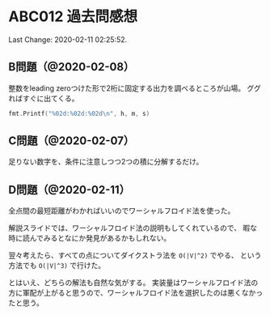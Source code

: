 # ABC012 過去問感想

Last Change: 2020-02-11 02:25:52.

## B問題（@2020-02-08）

整数をleading zeroつけた形で2桁に固定する出力を調べるところが山場。
ググればすぐに出てくる。

```go
fmt.Printf("%02d:%02d:%02d\n", h, m, s)
```

## C問題（@2020-02-07）

足りない数字を、条件に注意しつつ2つの積に分解するだけ。

## D問題（@2020-02-11）

全点間の最短距離がわかればいいのでワーシャルフロイド法を使った。

解説スライドでは、ワーシャルフロイド法の説明もしてくれているので、
暇な時に読んでみるとなにか発見があるかもしれない。

翌々考えたら、すべての点についてダイクストラ法を `O(|V|^2)` でやる、
という方法でも `O(|V|^3)` で行けた。

とはいえ、どちらの解法も自然な気がする。
実装量はワーシャルフロイド法の方に軍配が上がると思うので、ワーシャルフロイド法を選択したのは悪くなかったと思う。

